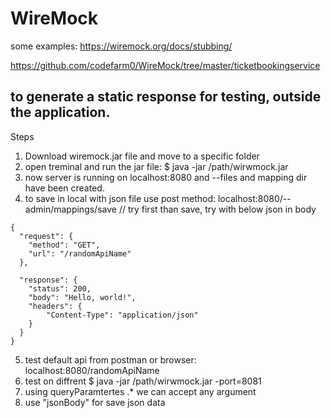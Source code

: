 # WireMock
some examples:
https://wiremock.org/docs/stubbing/

https://github.com/codefarm0/WireMock/tree/master/ticketbookingservice

## to generate a static response for testing, outside the application.
Steps
1. Download wiremock.jar file and move to a specific folder
2. open treminal and run the jar file: $ java -jar /path/wirwmock.jar
3. now server is running on localhost:8080 and --files and mapping dir have been created.
4. to save in local with json file use post method: localhost:8080/--admin/mappings/save // try first than save, try with below json in body
```
{
  "request": {
    "method": "GET",
    "url": "/randomApiName"
  },

  "response": {
    "status": 200,
    "body": "Hello, world!",
    "headers": {
        "Content-Type": "application/json"
    }
  }
}

```
5. test default api from postman or browser: localhost:8080/randomApiName
6. test on diffrent $ java -jar /path/wirwmock.jar -port=8081
7. using queryParamtertes .* we can accept any argument
8. use "jsonBody" for save json data
